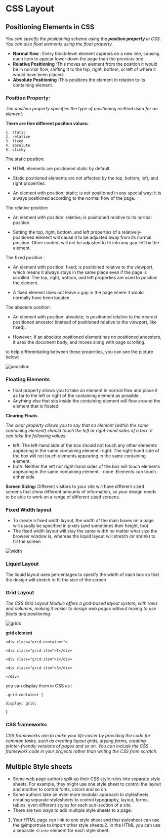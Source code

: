 # CSS Layout
## Positioning Elements in CSS

*You can specify the positioning scheme using the **position property** in CSS. You can also float elements using the float property.*

- **Normal flow** : Every block-level element appears on a new line, causing each item to appear lower down the page than the previous one. 
- **Relative Positioning** :This moves an element from the position it would be in normal flow, shifting it to the top, right, bottom, or left of where it would have been placed. 
- **Absolute Positioning** :This positions the element in relation to its containing element.

### Position Property:

*The position property specifies the type of positioning method used for an element.*

**There are five different position values:**

    1. static
    2. relative
    3. fixed
    4. absolute
    5. sticky

    
The static position:


- HTML elements are positioned static by default.

- Static positioned elements are not affected by the top, bottom, left, and right properties.

- An element with position: static; is not positioned in any special way; it is always positioned according to the normal flow of the page.

The relative position:

- An element with position: relative; is positioned relative to its normal position.

- Setting the top, right, bottom, and left properties of a relatively-positioned element will cause it to be adjusted away from its normal position. Other content will not be adjusted to fit into any gap left by the element.

The fixed position :
- An element with position: fixed; is positioned relative to the viewport, which means it always stays in the same place even if the page is scrolled. The top, right, bottom, and left properties are used to position the element.

- A fixed element does not leave a gap in the page where it would normally have been located.

The absolute position:

- An element with position: absolute; is positioned relative to the nearest positioned ancestor (instead of positioned relative to the viewport, like fixed).

- However; if an absolute positioned element has no positioned ancestors, it uses the document body, and moves along with page scrolling.

to help differentiating between these properties, you can see the picture below:

![poosition](https://miro.medium.com/max/1200/1*3nHXvVEEbQziTats5DlZOA.png)

### Floating Elements

- float property allows you to take an element in normal flow and place it as far to the left or right of the containing element as possible.
- Anything else that sits inside the containing element will flow around the element that is floated.


**Clearing Floats**

*The clear property allows you to say that no element (within the same containing element) should touch the left or right-hand sides of a box. It can take the following values:*

- left: The left-hand side of the box should not touch any other elements appearing in the same containing element.-right: The right-hand side of the box will not touch elements appearing in the same containing element.
- both: Neither the left nor right-hand sides of the box will touch elements appearing in the same containing element.- none: Elements can touch either side

**Screen Sizing:** Different visitors to your site will have different sized screens that show different amounts of information, so your design needs to be able to work on a range of different sized screens.

### Fixed Width layout

- To create a fixed width layout, the width of the main boxes on a page will usually be specified in pixels (and sometimes their height, too).
- The fixed width layout will stay the same width no matter what size the browser window is, whereas the liquid layout will stretch (or shrink) to fill the screen

![width](https://i.stack.imgur.com/OSIdf.png)


### Liquid Layout

The liquid layout uses percentages to specify the width of each box so that the design will stretch to fit the size of the screen.

### Grid Layout 

*The CSS Grid Layout Module offers a grid-based layout system, with rows and columns, making it easier to design web pages without having to use floats and positioning.*

![grids](https://cdn.codecoda.com/themes/user/site/default/asset/img/blog/CSS-layout-1.png)

**grid element**

`<div class="grid-container">`

   `<div class="grid-item">1</div>`

   `<div class="grid-item">2</div>`

   `<div class="grid-item">3</div>`

`</div>`

you can display them in CSS as :

`.grid-container {`

`display: grid;`

`}`



### CSS frameworks
*CSS frameworks aim to make your life easier by providing the code for common tasks, such as creating layout grids, styling forms, creating printer-friendly versions of pages and so on. You can include the CSS framework code in your projects rather than writing the CSS from scratch.*

## Multiple Style sheets

- Some web page authors split up their CSS style rules into separate style sheets. For example, they might use one style sheet to control the layout and another to control fonts, colors and so on.
- Some authors take an even more modular approach to stylesheets, creating separate stylesheets to control typography, layout, forms, tables, even different styles for each sub-section of a site.
- There are two ways to add multiple style sheets to a page:
1. Your HTML page can link to one style sheet and that stylesheet can use the @importrule to import other style sheets.2. In the HTML you can use a separate `<link>` element for each style sheet.

